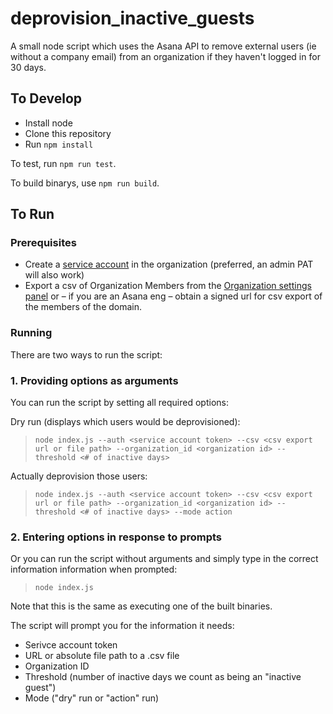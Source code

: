 # deprovision_inactive_guests

A small node script which uses the Asana API to remove external users (ie without a company email) from an organization if they haven't logged in for 30 days.

## To Develop

*   Install node
*   Clone this repository
*   Run `npm install`

To test, run `npm run test`.

To build binarys, use `npm run build`.

## To Run

### Prerequisites

*   Create a [service account](https://asana.com/guide/help/premium/service-accounts) in the organization (preferred, an admin PAT will also work)
*   Export a csv of Organization Members from the [Organization settings panel](https://asana.com/guide/help/premium/admins#gl-console) or – if you are an Asana eng – obtain a signed url for csv export of the members of the domain.

### Running

There are two ways to run the script:

### 1. Providing options as arguments

You can run the script by setting all required options:

Dry run (displays which users would be deprovisioned):

> `node index.js --auth <service account token> --csv <csv export url or file path> --organization_id <organization id> --threshold <# of inactive days>`

Actually deprovision those users:

> `node index.js --auth <service account token> --csv <csv export url or file path> --organization_id <organization id> --threshold <# of inactive days> --mode action`

### 2. Entering options in response to prompts

Or you can run the script without arguments and simply type in the correct information information when prompted:

> `node index.js`

Note that this is the same as executing one of the built binaries.

The script will prompt you for the information it needs:

*   Serivce account token
*   URL or absolute file path to a .csv file
*   Organization ID
*   Threshold (number of inactive days we count as being an "inactive guest")
*   Mode ("dry" run or "action" run)
